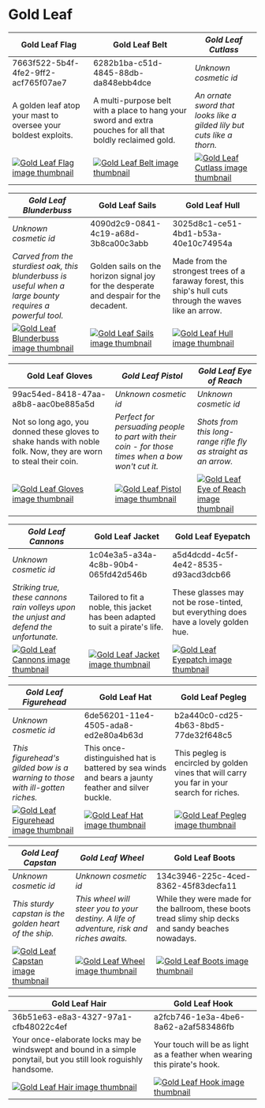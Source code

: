 # Gold Leaf

| Gold Leaf Flag | Gold Leaf Belt | *Gold Leaf Cutlass* |
| -------------- | -------------- | ------------------- |
| 7663f522-5b4f-4fe2-9ff2-acf765f07ae7 | 6282b1ba-c51d-4845-88db-da848ebb4dce | *Unknown cosmetic id* |
| A golden leaf atop your mast to oversee your boldest exploits. | A multi-purpose belt with a place to hang your sword and extra pouches for all that boldly reclaimed gold. | *An ornate sword that looks like a gilded lily but cuts like a thorn.* |
| [![Gold Leaf Flag image thumbnail](https://seaofthieves.wiki.gg/images/7/75/Gold_Leaf_Flag.png)](https://seaofthieves.wiki.gg/wiki/Gold_Leaf_Flag) | [![Gold Leaf Belt image thumbnail](https://seaofthieves.wiki.gg/images/7/71/Gold_Leaf_Belt.png)](https://seaofthieves.wiki.gg/wiki/Gold_Leaf_Belt) | [![*Gold Leaf Cutlass* image thumbnail](https://cdn.merciasquill.com/images/67035fed8ad30bf0035179c4)](https://seaofthieves.wiki.gg/wiki/Gold_Leaf_Cutlass) |

| *Gold Leaf Blunderbuss* | Gold Leaf Sails | Gold Leaf Hull |
| ----------------------- | --------------- | -------------- |
| *Unknown cosmetic id* | 4090d2c9-0841-4c19-a68d-3b8ca00c3abb | 3025d8c1-ce51-4bd1-b53a-40e10c74954a |
| *Carved from the sturdiest oak, this blunderbuss is useful when a large bounty requires a powerful tool.* | Golden sails on the horizon signal joy for the desperate and despair for the decadent. | Made from the strongest trees of a faraway forest, this ship's hull cuts through the waves like an arrow. |
| [![*Gold Leaf Blunderbuss* image thumbnail](https://cdn.merciasquill.com/images/67035fed8ad30bf0035179c4)](https://seaofthieves.wiki.gg/wiki/Gold_Leaf_Blunderbuss) | [![Gold Leaf Sails image thumbnail](https://seaofthieves.wiki.gg/images/e/e3/Gold_Leaf_Sails.png)](https://seaofthieves.wiki.gg/wiki/Gold_Leaf_Sails) | [![Gold Leaf Hull image thumbnail](https://seaofthieves.wiki.gg/images/b/bd/Gold_Leaf_Hull.png)](https://seaofthieves.wiki.gg/wiki/Gold_Leaf_Hull) |

| Gold Leaf Gloves | *Gold Leaf Pistol* | *Gold Leaf Eye of Reach* |
| ---------------- | ------------------ | ------------------------ |
| 99ac54ed-8418-47aa-a8b8-aac0be885a5d | *Unknown cosmetic id* | *Unknown cosmetic id* |
| Not so long ago, you donned these gloves to shake hands with noble folk. Now, they are worn to steal their coin. | *Perfect for persuading people to part with their coin - for those times when a bow won't cut it.* | *Shots from this long-range rifle fly as straight as an arrow.* |
| [![Gold Leaf Gloves image thumbnail](https://seaofthieves.wiki.gg/images/3/3e/Gold_Leaf_Gloves.png)](https://seaofthieves.wiki.gg/wiki/Gold_Leaf_Gloves) | [![*Gold Leaf Pistol* image thumbnail](https://cdn.merciasquill.com/images/67035fed8ad30bf0035179c4)](https://seaofthieves.wiki.gg/wiki/Gold_Leaf_Pistol) | [![*Gold Leaf Eye of Reach* image thumbnail](https://cdn.merciasquill.com/images/67035fed8ad30bf0035179c4)](https://seaofthieves.wiki.gg/wiki/Gold_Leaf_Eye_of_Reach) |

| *Gold Leaf Cannons* | Gold Leaf Jacket | Gold Leaf Eyepatch |
| ------------------- | ---------------- | ------------------ |
| *Unknown cosmetic id* | 1c04e3a5-a34a-4c8b-90b4-065fd42d546b | a5d4dcdd-4c5f-4e42-8535-d93acd3dcb66 |
| *Striking true, these cannons rain volleys upon the unjust and defend the unfortunate.* | Tailored to fit a noble, this jacket has been adapted to suit a pirate's life. | These glasses may not be rose-tinted, but everything does have a lovely golden hue. |
| [![*Gold Leaf Cannons* image thumbnail](https://cdn.merciasquill.com/images/67035fed8ad30bf0035179c4)](https://seaofthieves.wiki.gg/wiki/Gold_Leaf_Cannons) | [![Gold Leaf Jacket image thumbnail](https://seaofthieves.wiki.gg/images/9/9c/Gold_Leaf_Jacket.png)](https://seaofthieves.wiki.gg/wiki/Gold_Leaf_Jacket) | [![Gold Leaf Eyepatch image thumbnail](https://seaofthieves.wiki.gg/images/9/98/Gold_Leaf_Eyepatch.png)](https://seaofthieves.wiki.gg/wiki/Gold_Leaf_Eyepatch) |

| *Gold Leaf Figurehead* | Gold Leaf Hat | Gold Leaf Pegleg |
| ---------------------- | ------------- | ---------------- |
| *Unknown cosmetic id* | 6de56201-11e4-4505-ada8-ed2e80a4b63d | b2a440c0-cd25-4b63-8bd5-77de32f648c5 |
| *This figurehead's gilded bow is a warning to those with ill-gotten riches.* | This once-distinguished hat is battered by sea winds and bears a jaunty feather and silver buckle. | This pegleg is encircled by golden vines that will carry you far in your search for riches. |
| [![*Gold Leaf Figurehead* image thumbnail](https://cdn.merciasquill.com/images/67035fed8ad30bf0035179c4)](https://seaofthieves.wiki.gg/wiki/Gold_Leaf_Figurehead) | [![Gold Leaf Hat image thumbnail](https://seaofthieves.wiki.gg/images/1/1a/Gold_Leaf_Hat.png)](https://seaofthieves.wiki.gg/wiki/Gold_Leaf_Hat) | [![Gold Leaf Pegleg image thumbnail](https://seaofthieves.wiki.gg/images/f/f9/Gold_Leaf_Pegleg.png)](https://seaofthieves.wiki.gg/wiki/Gold_Leaf_Pegleg) |

| *Gold Leaf Capstan* | *Gold Leaf Wheel* | Gold Leaf Boots |
| ------------------- | ----------------- | --------------- |
| *Unknown cosmetic id* | *Unknown cosmetic id* | 134c3946-225c-4ced-8362-45f83decfa11 |
| *This sturdy capstan is the golden heart of the ship.* | *This wheel will steer you to your destiny. A life of adventure, risk and riches awaits.* | While they were made for the ballroom, these boots tread slimy ship decks and sandy beaches nowadays. |
| [![*Gold Leaf Capstan* image thumbnail](https://cdn.merciasquill.com/images/67035fed8ad30bf0035179c4)](https://seaofthieves.wiki.gg/wiki/Gold_Leaf_Capstan) | [![*Gold Leaf Wheel* image thumbnail](https://cdn.merciasquill.com/images/67035fed8ad30bf0035179c4)](https://seaofthieves.wiki.gg/wiki/Gold_Leaf_Wheel) | [![Gold Leaf Boots image thumbnail](https://seaofthieves.wiki.gg/images/c/cf/Gold_Leaf_Boots.png)](https://seaofthieves.wiki.gg/wiki/Gold_Leaf_Boots) |

| Gold Leaf Hair | Gold Leaf Hook |
| -------------- | -------------- |
| 36b51e63-e8a3-4327-97a1-cfb48022c4ef | a2fcb746-1e3a-4be6-8a62-a2af583486fb |
| Your once-elaborate locks may be windswept and bound in a simple ponytail, but you still look roguishly handsome. | Your touch will be as light as a feather when wearing this pirate's hook. |
| [![Gold Leaf Hair image thumbnail](https://seaofthieves.wiki.gg/images/c/ce/Gold_Leaf_Hair.png)](https://seaofthieves.wiki.gg/wiki/Gold_Leaf_Hair) | [![Gold Leaf Hook image thumbnail](https://seaofthieves.wiki.gg/images/d/d8/Gold_Leaf_Hook.png)](https://seaofthieves.wiki.gg/wiki/Gold_Leaf_Hook) |
